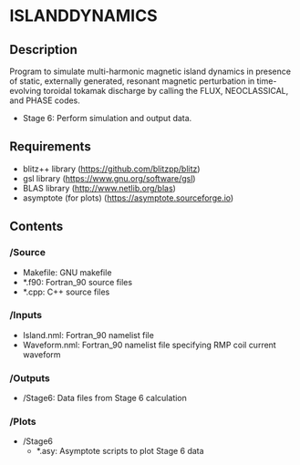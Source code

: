 # ISLANDDYNAMICS

## Description

   Program to simulate multi-harmonic magnetic island dynamics in presence of static, externally generated, 
   resonant magnetic  perturbation in time-evolving toroidal tokamak discharge by calling
   the FLUX, NEOCLASSICAL, and PHASE codes.
   - Stage 6: Perform simulation and output data.
	
## Requirements

   - blitz++ library (https://github.com/blitzpp/blitz)
   - gsl library (https://www.gnu.org/software/gsl)
   - BLAS library (http://www.netlib.org/blas)
   - asymptote (for plots) (https://asymptote.sourceforge.io)
   
## Contents

### /Source

- Makefile: GNU makefile
- *.f90: Fortran_90 source files
- *.cpp: C++ source files
	 
### /Inputs

- Island.nml: Fortran_90 namelist file
- Waveform.nml: Fortran_90 namelist file specifying RMP coil current waveform
	  
### /Outputs

 - /Stage6: Data files from Stage 6 calculation
	  
### /Plots

- /Stage6
  - *.asy: Asymptote scripts to plot Stage 6 data
